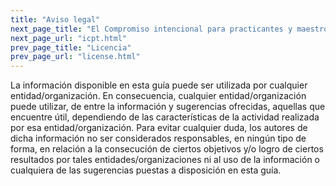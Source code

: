 ```yaml
---
title: "Aviso legal"
next_page_title: "El Compromiso intencional para practicantes y maestros de Sociocracia 3.0 (CIPM)"
next_page_url: "icpt.html"
prev_page_title: "Licencia"
prev_page_url: "license.html"
---
```



La información disponible en esta guía puede ser utilizada por cualquier entidad/organización. En consecuencia, cualquier entidad/organización puede utilizar, de entre la información y sugerencias ofrecidas, aquellas que encuentre útil, dependiendo de las características de la actividad realizada por esa entidad/organización. Para evitar cualquier duda, los autores de dicha información no ser considerados responsables, en ningún tipo de forma, en relación a la consecución de ciertos objetivos y/o logro de ciertos resultados por tales entidades/organizaciones ni al uso de la información o cualquiera de las sugerencias puestas a disposición en esta guía.
